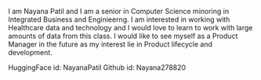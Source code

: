 I am Nayana Patil and I am a senior in Computer Science minoring in Integrated Business and Enginieerng. I am interested in working with Healthcare data and technology and I would love to learn to work with large amounts of data from this class. I would like to see myself as a Product Manager in the future as my interest lie in Product lifecycle and development. 

HuggingFace id: NayanaPatil
Github id: Nayana278820


